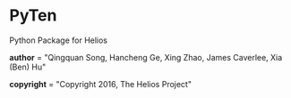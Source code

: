 # PyTen

Python Package for Helios

__author__ = "Qingquan Song, Hancheng Ge, Xing Zhao, James Caverlee, Xia (Ben) Hu"

__copyright__ = "Copyright 2016, The Helios Project"

